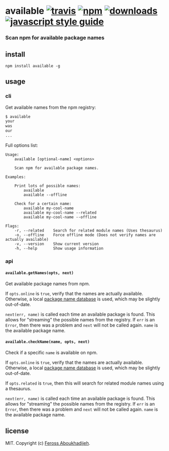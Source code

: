 # available [![travis][travis-image]][travis-url] [![npm][npm-image]][npm-url] [![downloads][downloads-image]][downloads-url] [![javascript style guide][standard-image]][standard-url]

[travis-image]: https://img.shields.io/travis/feross/available/master.svg
[travis-url]: https://travis-ci.org/feross/available
[npm-image]: https://img.shields.io/npm/v/available.svg
[npm-url]: https://npmjs.org/package/available
[downloads-image]: https://img.shields.io/npm/dm/available.svg
[downloads-url]: https://npmjs.org/package/available
[standard-image]: https://img.shields.io/badge/code_style-standard-brightgreen.svg
[standard-url]: https://standardjs.com

### Scan npm for available package names

## install

```
npm install available -g
```

## usage

### cli

Get available names from the npm registry:

```bash
$ available
your
was
our
...
```

Full options list:

```
Usage:
    available [optional-name] <options>

    Scan npm for available package names.

Examples:

    Print lots of possible names:
        available
        available --offline

    Check for a certain name:
        available my-cool-name
        available my-cool-name --related
        available my-cool-name --offline

Flags:
    -r, --related    Search for related module names (Uses thesaurus)
    -o, --offline    Force offline mode (Does not verify names are actually available)
    -v, --version    Show current version
    -h, --help       Show usage information
```

### api

#### `available.getNames(opts, next)`

Get available package names from npm.

If `opts.online` is `true`, verify that the
names are actually available. Otherwise, a local
[package name database](https://npmjs.com/package/all-the-package-names) is used,
which may be slightly out-of-date.

`next(err, name)` is called each time an available package is found. This allows
for "streaming" the possible names from the registry. If `err` is an `Error`, then
there was a problem and `next` will not be called again. `name` is the available
package name.

#### `available.checkName(name, opts, next)`

Check if a specific `name` is available on npm.

If `opts.online` is `true`, verify that the
names are actually available. Otherwise, a local
[package name database](https://npmjs.com/package/all-the-package-names) is used,
which may be slightly out-of-date.

If `opts.related` is `true`, then this will search for related module names using
a thesaurus.

`next(err, name)` is called each time an available package is found. This allows
for "streaming" the possible names from the registry. If `err` is an `Error`, then
there was a problem and `next` will not be called again. `name` is the available
package name.

## license

MIT. Copyright (c) [Feross Aboukhadijeh](http://feross.org).

